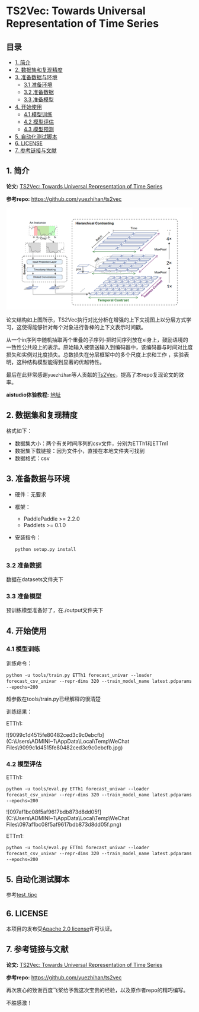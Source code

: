 # TS2Vec: Towards Universal Representation of Time Series

## 目录

- [1. 简介]()
- [2. 数据集和复现精度]()
- [3. 准备数据与环境]()
    - [3.1 准备环境]()
    - [3.2 准备数据]()
    - [3.3 准备模型]()
- [4. 开始使用]()
    - [4.1 模型训练]()
    - [4.2 模型评估]()
    - [4.3 模型预测]()
- [5. 自动化测试脚本]()
- [6. LICENSE]()
- [7. 参考链接与文献]()



## 1. 简介

**论文:** [TS2Vec: Towards Universal Representation of Time Series](https://arxiv.org/abs/2106.10466)

**参考repo:** https://github.com/yuezhihan/ts2vec

![image-20220811215446312](./imgs/1.png)

论文结构如上图所示，TS2Vec执行对比分析在增强的上下文视图上以分层方式学习，这使得能够针对每个对象进行鲁棒的上下文表示时间戳。

从一个in序列中随机抽取两个重叠的子序列-把时间序列放在xi身上，鼓励语境的一致性公共段上的表示。原始输入被馈送输入到编码器中，该编码器与时间对比度损失和实例对比度损失。总数损失在分层框架中的多个尺度上求和工作 ，实验表明，这种结构模型能得到显著的优越特性。

最后在此非常感谢`yuezhihan`等人贡献的[Ts2Vec](https://github.com/yuezhihan/ts2vec)，提高了本repo复现论文的效率。

**aistudio体验教程:** [地址](https://aistudio.baidu.com/aistudio/projectdetail/4413830)


## 2. 数据集和复现精度

格式如下：

- 数据集大小：两个有关时间序列的csv文件，分别为ETTh1和ETTm1
- 数据集下载链接：因为文件小，直接在本地文件夹可找到
- 数据格式：csv

## 3. 准备数据与环境

- 硬件：无要求

- 框架：
  - PaddlePaddle >= 2.2.0
  - Paddlets >= 0.1.0

- 安装指令：

  ```
  python setup.py install
  ```

### 3.2 准备数据

数据在datasets文件夹下


### 3.3 准备模型


预训练模型准备好了，在./output文件夹下


## 4. 开始使用


### 4.1 模型训练

训练命令：

```
python -u tools/train.py ETTh1 forecast_univar --loader forecast_csv_univar --repr-dims 320 --train_model_name latest.pdparams  --epochs=200
```

超参数在tools/train.py已经解释的很清楚

训练结果：

ETTh1:

![9099c1d4515fe80482ced3c9c0ebcfb](C:\Users\ADMINI~1\AppData\Local\Temp\WeChat Files\9099c1d4515fe80482ced3c9c0ebcfb.jpg)

### 4.2 模型评估

ETTh1:

```
python -u tools/eval.py ETTh1 forecast_univar --loader forecast_csv_univar --repr-dims 320 --train_model_name latest.pdparams  --epochs=200
```

![097af1bc08f5af9617bdb873d8dd05f](C:\Users\ADMINI~1\AppData\Local\Temp\WeChat Files\097af1bc08f5af9617bdb873d8dd05f.png)

ETTm1:

```
python -u tools/eval.py ETTm1 forecast_univar --loader forecast_csv_univar --repr-dims 320 --train_model_name latest.pdparams  --epochs=200
```

## 5. 自动化测试脚本

参考[test_tipc](./test_tipc/readme.md)


## 6. LICENSE

本项目的发布受[Apache 2.0 license](./LICENSE)许可认证。

## 7. 参考链接与文献

**论文:** [TS2Vec: Towards Universal Representation of Time Series](https://arxiv.org/abs/2106.10466)

**参考repo:** https://github.com/yuezhihan/ts2vec

再次衷心的致谢百度飞桨给予我这次宝贵的经验，以及原作者repo的精巧编写。

不胜感激！
